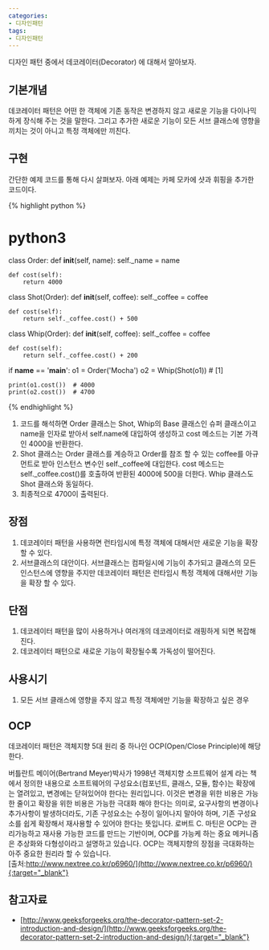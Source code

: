 ```yaml
---
categories:
- 디자인패턴
tags:
- 디자인패턴
---
```


디자인 패턴 중에서 데코레이터(Decorator) 에 대해서 알아보자. 

## 기본개념
데코레이터 패턴은 어떤 한 객체에 기존 동작은 변경하지 않고 새로운 기능을 다이나믹하게 장식해 주는 것을 말한다.
그리고 추가한 새로운 기능이 모든 서브 클래스에 영향을 끼치는 것이 아니고 특정 객체에만 끼친다.

## 구현
간단한 예제 코드를 통해 다시 살펴보자. 아래 예제는 카페 모카에 샷과 휘핑을 추가한 코드이다.  

{% highlight python %}
# python3
class Order:
    def __init__(self, name):
        self._name = name
 
    def cost(self):
        return 4000
 

class Shot(Order):
    def __init__(self, coffee):
        self._coffee = coffee
  
    def cost(self):
        return self._coffee.cost() + 500
 

class Whip(Order):
    def __init__(self, coffee):
        self._coffee = coffee
 
    def cost(self):
        return self._coffee.cost() + 200
 

if __name__ == '__main__':
    o1 = Order('Mocha')
    o2 = Whip(Shot(o1)) # [1]
 
    print(o1.cost())  # 4000
    print(o2.cost())  # 4700 
{% endhighlight %}
1. 코드를 해석하면 Order 클래스는 Shot, Whip의 Base 클래스인 슈퍼 클래스이고 name을 인자로 받아서 self.name에 대입하여 생성하고 cost 메소드는 기본 가격인 4000을 반환한다.
2. Shot 클래스는 Order 클래스를 계승하고 Order를 참조 할 수 있는 coffee를 아규먼트로 받아 인스턴스 변수인 self._coffee에 대입한다. cost 메소드는 self._coffee.cost()를 호출하여 반환된 4000에 500을 더한다. Whip 클래스도 Shot 클래스와 동일하다. 
3. 최종적으로 4700이 출력된다.

## 장점
1. 데코레이터 패턴을 사용하면 런타임시에 특정 객체에 대해서만 새로운 기능을 확장할 수 있다.
2. 서브클래스의 대안이다. 서브클래스는 컴파일시에 기능이 추가되고 클래스의 모든 인스턴스에 영향을 주지만 데코레이터 패턴은 런타임시 특정 객체에 대해서만 기능을 확장 할 수 있다.


## 단점
1. 데코레이터 패턴을 많이 사용하거나 여러개의 데코레이터로 래핑하게 되면 복잡해진다.
2. 데코레이터 패턴으로 새로운 기능이 확장될수록 가독성이 떨어진다.


## 사용시기
1. 모든 서브 클래스에 영향을 주지 않고 특정 객체에만 기능을 확장하고 싶은 경우

## OCP
데코레이터 패턴은 객체지향 5대 원리 중 하나인 OCP(Open/Close Principle)에 해당한다. 

버틀란트 메이어(Bertrand Meyer)박사가 1998년 객체지향 소프트웨어 설계 라는 책에서 정의한 내용으로 소프트웨어의 구성요소(컴포넌트, 클래스, 모듈, 함수)는 확장에는 열려있고, 변경에는 닫혀있어야 한다는 원리입니다. 이것은 변경을 위한 비용은 가능한 줄이고 확장을 위한 비용은 가능한 극대화 해야 한다는 의미로, 요구사항의 변경이나 추가사항이 발생하더라도, 기존 구성요소는 수정이 일어나지 말아야 하며, 기존 구성요소를 쉽게 확장해서 재사용할 수 있어야 한다는 뜻입니다. 로버트 C. 마틴은 OCP는 관리가능하고 재사용 가능한 코드를 만드는 기반이며, OCP를 가능케 하는 중요 메커니즘은 추상화와 다형성이라고 설명하고 있습니다. OCP는 객체지향의 장점을 극대화하는 아주 중요한 원리라 할 수 있습니다.  
[출처:http://www.nextree.co.kr/p6960/](http://www.nextree.co.kr/p6960/){:target="_blank"}

## 참고자료
- [http://www.geeksforgeeks.org/the-decorator-pattern-set-2-introduction-and-design/](http://www.geeksforgeeks.org/the-decorator-pattern-set-2-introduction-and-design/){:target="_blank"}




	
